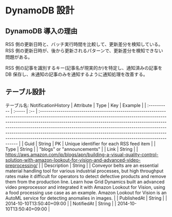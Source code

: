# DynamoDB 設計

## DynamoDB 導入の理由

RSS 側の更新日時と、バッチ実行時間を比較して、更新差分を検知している。
RSS 側の更新日時が、後から更新されるパターンで、更新差分を検知できない問題がある。

RSS 側の記事を識別するキー(記事名が現実的か)を特定し、通知済みの記事を DB 保存し、未通知の記事のみを通知するように通知処理を改善する。

## テーブル設計

テーブル名: NotificationHistory
| Attribute | Type | Key | Example |
| :---------- | :----- | :-- | :------------------------------------------------------------------------------------------------------------------------------------------------------------------------------------------------------------------------------------------------------------------------------------------------------------------------------------------------------------------------------------------------------------------------------------------------------------------------- |
| Guid | String | PK | Unique identifier for each RSS feed item |
| Type | String | | "blogs" or "announcements" |
| Link | String | | https://aws.amazon.com/jp/blogs/apn/building-a-visual-quality-control-solution-with-amazon-lookout-for-vision-and-advanced-video-preprocessing/ |
| Description | String | | Conveyor belts are an essential material handling tool for various industrial processes, but high throughput rates make it difficult for operators to detect defective products and remove them from the production line. Learn how Grid Dynamics built an advanced video preprocessor and integrated it with Amazon Lookout for Vision, using a food processing use case as an example. Amazon Lookout for Vision is an AutoML service for detecting anomalies in images. |
| PublishedAt | String | | 2014-10-10T13:50:40+09:00 |
| NotifiedAt | String | | 2014-10-10T13:50:40+09:00 |
